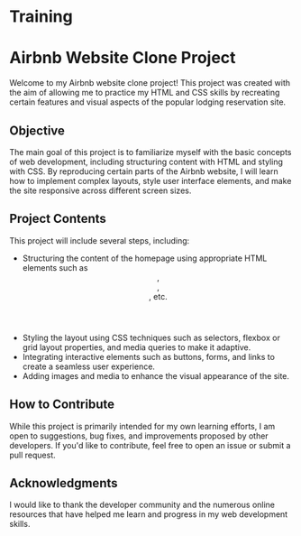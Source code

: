 # Training
# Airbnb Website Clone Project

Welcome to my Airbnb website clone project! This project was created with the aim of allowing me to practice my HTML and CSS skills by recreating certain features and visual aspects of the popular lodging reservation site.

## Objective

The main goal of this project is to familiarize myself with the basic concepts of web development, including structuring content with HTML and styling with CSS. By reproducing certain parts of the Airbnb website, I will learn how to implement complex layouts, style user interface elements, and make the site responsive across different screen sizes.

## Project Contents

This project will include several steps, including:

- Structuring the content of the homepage using appropriate HTML elements such as <header>, <main>, <footer>, etc.
- Styling the layout using CSS techniques such as selectors, flexbox or grid layout properties, and media queries to make it adaptive.
- Integrating interactive elements such as buttons, forms, and links to create a seamless user experience.
- Adding images and media to enhance the visual appearance of the site.

## How to Contribute

While this project is primarily intended for my own learning efforts, I am open to suggestions, bug fixes, and improvements proposed by other developers. If you'd like to contribute, feel free to open an issue or submit a pull request.

## Acknowledgments

I would like to thank the developer community and the numerous online resources that have helped me learn and progress in my web development skills.
